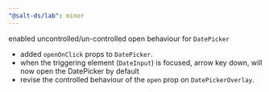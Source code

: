 ```yaml
---
"@salt-ds/lab": minor
---
```


enabled uncontrolled/un-controlled open behaviour for `DatePicker`

- added `openOnClick` props to `DatePicker`.
- when the triggering element (`DateInput`) is focused, arrow key down, will now open the DatePicker by default
- revise the controlled behaviour of the `open` prop on `DatePickerOverlay`.
